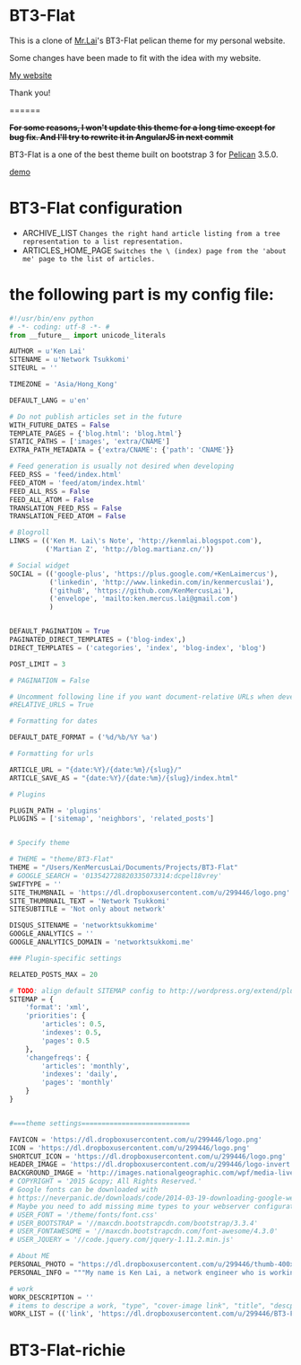 BT3-Flat
=======
This is a clone of [Mr.Lai](https://github.com/KenMercusLai/BT3-Flat)'s BT3-Flat pelican theme for my personal website.

Some changes have been made to fit with the idea with my website.

[My website](http://taolinrichie.com)

Thank you!

======

~~**For some reasons, I won't update this theme for a long time except for bug fix. And I'll try to rewrite it in AngularJS in next commit**~~


BT3-Flat is a one of the best theme built on bootstrap 3 for [Pelican](http://getpelican.com) 3.5.0.

[demo](http://kenmercuslai.github.io/blog/index.html)

BT3-Flat configuration
==========
* ARCHIVE_LIST `Changes the right hand article listing from a tree representation
to a list representation.`
* ARTICLES_HOME_PAGE `Switches the \ (index) page from the 'about me' page to
the list of articles.`

the following part is my config file:
==========

```python
#!/usr/bin/env python
# -*- coding: utf-8 -*- #
from __future__ import unicode_literals

AUTHOR = u'Ken Lai'
SITENAME = u'Network Tsukkomi'
SITEURL = ''

TIMEZONE = 'Asia/Hong_Kong'

DEFAULT_LANG = u'en'

# Do not publish articles set in the future
WITH_FUTURE_DATES = False
TEMPLATE_PAGES = {'blog.html': 'blog.html'}
STATIC_PATHS = ['images', 'extra/CNAME']
EXTRA_PATH_METADATA = {'extra/CNAME': {'path': 'CNAME'}}

# Feed generation is usually not desired when developing
FEED_RSS = 'feed/index.html'
FEED_ATOM = 'feed/atom/index.html'
FEED_ALL_RSS = False
FEED_ALL_ATOM = False
TRANSLATION_FEED_RSS = False
TRANSLATION_FEED_ATOM = False

# Blogroll
LINKS = (('Ken M. Lai\'s Note', 'http://kenmlai.blogspot.com'),
         ('Martian Z', 'http://blog.martianz.cn/'))

# Social widget
SOCIAL = (('google-plus', 'https://plus.google.com/+KenLaimercus'),
          ('linkedin', 'http://www.linkedin.com/in/kenmercuslai'),
          ('githuB', 'https://github.com/KenMercusLai'),
          ('envelope', 'mailto:ken.mercus.lai@gmail.com')
          )


DEFAULT_PAGINATION = True
PAGINATED_DIRECT_TEMPLATES = ('blog-index',)
DIRECT_TEMPLATES = ('categories', 'index', 'blog-index', 'blog')

POST_LIMIT = 3

# PAGINATION = False

# Uncomment following line if you want document-relative URLs when developing
#RELATIVE_URLS = True

# Formatting for dates

DEFAULT_DATE_FORMAT = ('%d/%b/%Y %a')

# Formatting for urls

ARTICLE_URL = "{date:%Y}/{date:%m}/{slug}/"
ARTICLE_SAVE_AS = "{date:%Y}/{date:%m}/{slug}/index.html"

# Plugins

PLUGIN_PATH = 'plugins'
PLUGINS = ['sitemap', 'neighbors', 'related_posts']


# Specify theme

# THEME = "theme/BT3-Flat"
THEME = "/Users/KenMercusLai/Documents/Projects/BT3-Flat"
# GOOGLE_SEARCH = '013542728820335073314:dcpel18vrey'
SWIFTYPE = ''
SITE_THUMBNAIL = 'https://dl.dropboxusercontent.com/u/299446/logo.png'
SITE_THUMBNAIL_TEXT = 'Network Tsukkomi'
SITESUBTITLE = 'Not only about network'

DISQUS_SITENAME = 'networktsukkomime'
GOOGLE_ANALYTICS = ''
GOOGLE_ANALYTICS_DOMAIN = 'networktsukkomi.me'

### Plugin-specific settings

RELATED_POSTS_MAX = 20

# TODO: align default SITEMAP config to http://wordpress.org/extend/plugins/google-sitemap-generator/stats/
SITEMAP = {
    'format': 'xml',
    'priorities': {
        'articles': 0.5,
        'indexes': 0.5,
        'pages': 0.5
    },
    'changefreqs': {
        'articles': 'monthly',
        'indexes': 'daily',
        'pages': 'monthly'
    }
}


#===theme settings===========================

FAVICON = 'https://dl.dropboxusercontent.com/u/299446/logo.png'
ICON = 'https://dl.dropboxusercontent.com/u/299446/logo.png'
SHORTCUT_ICON = 'https://dl.dropboxusercontent.com/u/299446/logo.png'
HEADER_IMAGE = 'https://dl.dropboxusercontent.com/u/299446/logo-invert.png'
BACKGROUND_IMAGE = 'http://images.nationalgeographic.com/wpf/media-live/photos/000/763/cache/egret-fog-reflection_76312_990x742.jpg'
# COPYRIGHT = '2015 &copy; All Rights Reserved.'
# Google fonts can be downloaded with
# https://neverpanic.de/downloads/code/2014-03-19-downloading-google-web-fonts-for-local-hosting-fetch.sh'
# Maybe you need to add missing mime types to your webserver configuration
# USER_FONT = '/theme/fonts/font.css'
# USER_BOOTSTRAP = '//maxcdn.bootstrapcdn.com/bootstrap/3.3.4'
# USER_FONTAWESOME = '//maxcdn.bootstrapcdn.com/font-awesome/4.3.0'
# USER_JQUERY = '//code.jquery.com/jquery-1.11.2.min.js'

# About ME
PERSONAL_PHOTO = "https://dl.dropboxusercontent.com/u/299446/thumb-400x400.png"
PERSONAL_INFO = """My name is Ken Lai, a network engineer who is working & living in Shenzhen, China. I've spent about 10 years in network industry from doing operational routines at first, to work as a tech consultant with my sales partner in one of the greatest company in this world. I also do program work a lot as a personal hobby in my part-time. I learnt variety of languages, like C, C++, ASM, Object-Pascal since 6th grade in elementary school. But Python has been my favorite since I knew it for the first time in 2006. Also, English is my second language while my mother tongue is Madrin. I can speak some Japanese, and now is  preparing for the official Japanese certification."""

# work
WORK_DESCRIPTION = ''
# items to descripe a work, "type", "cover-image link", "title", "descption", "link"
WORK_LIST = (('link', 'https://dl.dropboxusercontent.com/u/299446/BT3-Flat.png', 'BT3-Flat', 'A BT3 flat theme for pelican', 'https://github.com/KenMercusLai/plumage'),)
```
# BT3-Flat-richie
